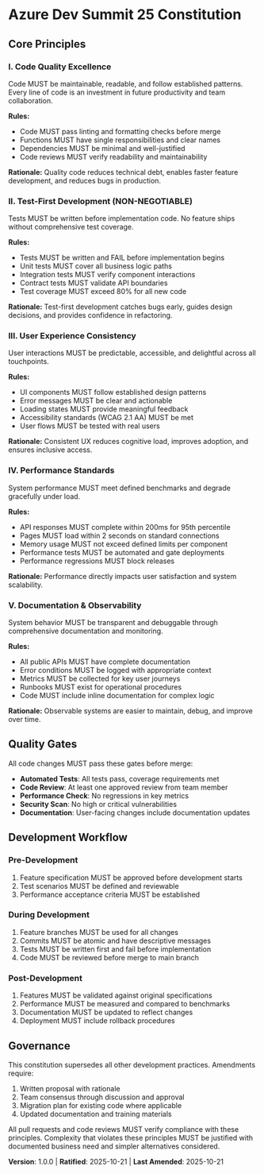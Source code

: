 <!--
Sync Impact Report:
- Version change: initial → 1.0.0
- Added principles: Code Quality Excellence, Test-First Development, User Experience Consistency, Performance Standards, Documentation & Observability
- Added sections: Quality Gates, Development Workflow
- Templates requiring updates: ✅ plan-template.md (constitution check section aligns), ✅ spec-template.md (testing scenarios required), ✅ tasks-template.md (test-first approach supported)
- Follow-up TODOs: None - all placeholders filled
-->

# Azure Dev Summit 25 Constitution

## Core Principles

### I. Code Quality Excellence
Code MUST be maintainable, readable, and follow established patterns. Every line of code is an investment in future productivity and team collaboration.

**Rules:**
- Code MUST pass linting and formatting checks before merge
- Functions MUST have single responsibilities and clear names
- Dependencies MUST be minimal and well-justified
- Code reviews MUST verify readability and maintainability

**Rationale:** Quality code reduces technical debt, enables faster feature development, and reduces bugs in production.

### II. Test-First Development (NON-NEGOTIABLE)
Tests MUST be written before implementation code. No feature ships without comprehensive test coverage.

**Rules:**
- Tests MUST be written and FAIL before implementation begins
- Unit tests MUST cover all business logic paths
- Integration tests MUST verify component interactions
- Contract tests MUST validate API boundaries
- Test coverage MUST exceed 80% for all new code

**Rationale:** Test-first development catches bugs early, guides design decisions, and provides confidence in refactoring.

### III. User Experience Consistency
User interactions MUST be predictable, accessible, and delightful across all touchpoints.

**Rules:**
- UI components MUST follow established design patterns
- Error messages MUST be clear and actionable
- Loading states MUST provide meaningful feedback
- Accessibility standards (WCAG 2.1 AA) MUST be met
- User flows MUST be tested with real users

**Rationale:** Consistent UX reduces cognitive load, improves adoption, and ensures inclusive access.

### IV. Performance Standards
System performance MUST meet defined benchmarks and degrade gracefully under load.

**Rules:**
- API responses MUST complete within 200ms for 95th percentile
- Pages MUST load within 2 seconds on standard connections
- Memory usage MUST not exceed defined limits per component
- Performance tests MUST be automated and gate deployments
- Performance regressions MUST block releases

**Rationale:** Performance directly impacts user satisfaction and system scalability.

### V. Documentation & Observability
System behavior MUST be transparent and debuggable through comprehensive documentation and monitoring.

**Rules:**
- All public APIs MUST have complete documentation
- Error conditions MUST be logged with appropriate context
- Metrics MUST be collected for key user journeys
- Runbooks MUST exist for operational procedures
- Code MUST include inline documentation for complex logic

**Rationale:** Observable systems are easier to maintain, debug, and improve over time.

## Quality Gates

All code changes MUST pass these gates before merge:

- **Automated Tests**: All tests pass, coverage requirements met
- **Code Review**: At least one approved review from team member
- **Performance Check**: No regressions in key metrics
- **Security Scan**: No high or critical vulnerabilities
- **Documentation**: User-facing changes include documentation updates

## Development Workflow

### Pre-Development
1. Feature specification MUST be approved before development starts
2. Test scenarios MUST be defined and reviewable
3. Performance acceptance criteria MUST be established

### During Development
1. Feature branches MUST be used for all changes
2. Commits MUST be atomic and have descriptive messages
3. Tests MUST be written first and fail before implementation
4. Code MUST be reviewed before merge to main branch

### Post-Development
1. Features MUST be validated against original specifications
2. Performance MUST be measured and compared to benchmarks
3. Documentation MUST be updated to reflect changes
4. Deployment MUST include rollback procedures

## Governance

This constitution supersedes all other development practices. Amendments require:
1. Written proposal with rationale
2. Team consensus through discussion and approval
3. Migration plan for existing code where applicable
4. Updated documentation and training materials

All pull requests and code reviews MUST verify compliance with these principles. Complexity that violates these principles MUST be justified with documented business need and simpler alternatives considered.

**Version**: 1.0.0 | **Ratified**: 2025-10-21 | **Last Amended**: 2025-10-21
